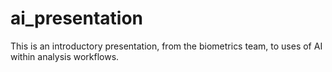 # ai_presentation
This is an introductory presentation, from the biometrics team, to uses of AI within analysis workflows.
